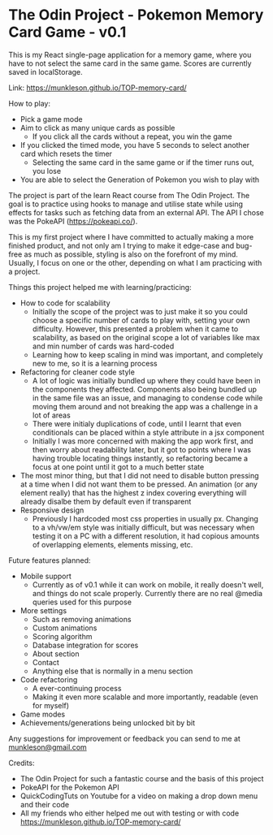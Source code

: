 # The Odin Project - Pokemon Memory Card Game - v0.1

This is my React single-page application for a memory game, where you have to not select the same card in the same game. Scores are currently saved in localStorage.

Link: https://munkleson.github.io/TOP-memory-card/

How to play:

-   Pick a game mode
-   Aim to click as many unique cards as possible
    -   If you click all the cards without a repeat, you win the game
-   If you clicked the timed mode, you have 5 seconds to select another card which resets the timer
    -   Selecting the same card in the same game or if the timer runs out, you lose
-   You are able to select the Generation of Pokemon you wish to play with

The project is part of the learn React course from The Odin Project. The goal is to practice using hooks to manage and utilise state while using effects for tasks such as fetching data from an external API. The API I chose was the PokeAPI (https://pokeapi.co/).

This is my first project where I have committed to actually making a more finished product, and not only am I trying to make it edge-case and bug-free as much as possible, styling is also on the forefront of my mind. Usually, I focus on one or the other, depending on what I am practicing with a project.

Things this project helped me with learning/practicing:

-   How to code for scalability
    -   Initially the scope of the project was to just make it so you could choose a specific number of cards to play with, setting your own difficulty. However, this presented a problem when it came to scalability, as based on the original scope a lot of variables like max and min number of cards was hard-coded
    -   Learning how to keep scaling in mind was important, and completely new to me, so it is a learning process
-   Refactoring for cleaner code style
    -   A lot of logic was initially bundled up where they could have been in the components they affected. Components also being bundled up in the same file was an issue, and managing to condense code while moving them around and not breaking the app was a challenge in a lot of areas
    -   There were initialy duplications of code, until I learnt that even conditionals can be placed within a style attribute in a jsx component
    -   Initially I was more concerned with making the app work first, and then worry about readability later, but it got to points where I was having trouble locating things instantly, so refactoring became a focus at one point until it got to a much better state
-   The most minor thing, but that I did not need to disable button pressing at a time when I did not want them to be pressed. An animation (or any element really) that has the highest z index covering everything will already disalbe them by default even if transparent
-   Responsive design
    -   Previously I hardcoded most css properties in usually px. Changing to a vh/vw/em style was initially difficult, but was necessary when testing it on a PC with a different resolution, it had copious amounts of overlapping elements, elements missing, etc.

Future features planned:

-   Mobile support
    -   Currently as of v0.1 while it can work on mobile, it really doesn't well, and things do not scale properly. Currently there are no real @media queries used for this purpose
-   More settings
    -   Such as removing animations
    -   Custom animations
    -   Scoring algorithm
    -   Database integration for scores
    -   About section
    -   Contact
    -   Anything else that is normally in a menu section
-   Code refactoring
    -   A ever-continuing process
    -   Making it even more scalable and more importantly, readable (even for myself)
-   Game modes
-   Achievements/generations being unlocked bit by bit

Any suggestions for improvement or feedback you can send to me at munkleson@gmail.com

Credits:

-   The Odin Project for such a fantastic course and the basis of this project
-   PokeAPI for the Pokemon API
-   QuickCodingTuts on Youtube for a video on making a drop down menu and their code
-   All my friends who either helped me out with testing or with code https://munkleson.github.io/TOP-memory-card/
